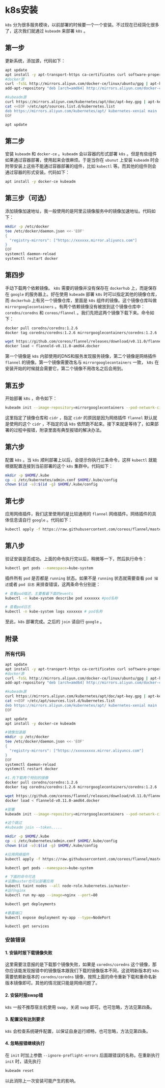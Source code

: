 # k8s安装

`k8s` 分为很多服务模块，以前部署的时候要一个一个安装。不过现在已经简化很多了，这次我们就通过 `kubeadm` 来部署 `k8s` 。

## 第一步

更新系统，添加源，代码如下：

```bash
apt update
apt install -y apt-transport-https ca-certificates curl software-properties-common
#docker源
curl -fsSL http://mirrors.aliyun.com/docker-ce/linux/ubuntu/gpg | apt-key add -
add-apt-repository "deb [arch=amd64] http://mirrors.aliyun.com/docker-ce/linux/ubuntu $(lsb_release -cs) stable"

#kubeadm源
curl https://mirrors.aliyun.com/kubernetes/apt/doc/apt-key.gpg | apt-key add - 
cat <<EOF >/etc/apt/sources.list.d/kubernetes.list
deb https://mirrors.aliyun.com/kubernetes/apt/ kubernetes-xenial main
EOF

apt update
```

## 第二步

安装 `kubeadm` 和 `docker-ce` 。`kubeadm` 会以容器的形式部署 `k8s` 。但是有些组件如果通过容器部署，使用起来会很麻烦。于是当你在  `ubunut` 上安装 `kubeadm` 时会附带安装上这些不能通过容器部署的组件，比如 `kubectl` 等。而其他的组件则会通过容器的形式安装。代码如下：

```bash
apt install -y docker-ce kubeadm
```

## 第三步（可选）

添加镜像加速地址，我一般使用的是阿里云镜像服务中的镜像加速地址。代码如下：

```bash
mkdir -p /etc/docker
tee /etc/docker/daemon.json <<-'EOF'
{
  "registry-mirrors": ["https://xxxxxx.mirror.aliyuncs.com"]
}
EOF
systemctl daemon-reload
systemctl restart docker
```

## 第四步

手动下载两个依赖镜像。 `k8s` 需要的镜像并没有保存在 `dockerhub` 上，而是保存在 `google` 的服务器上。好在使用 `kubeadm` 部署 `k8s` 时可以指定其他的镜像仓库，而 `dockerhub` 上有另一个镜像仓库，里面是 `k8s` 组件的镜像。这个镜像仓库叫做 `mirrorgooglecontainers` 。有两个依赖镜像没有被放到这个镜像仓库中：`coredns/coredns` 和 `coreos/flannel` 。我们先把这两个镜像下载下来。命令如下：

```bash
docker pull coredns/coredns:1.2.6
docker tag coredns/coredns:1.2.6 mirrorgooglecontainers/coredns:1.2.6

wget https://github.com/coreos/flannel/releases/download/v0.11.0/flanneld-v0.11.0-amd64.docker
docker load < flanneld-v0.11.0-amd64.docker
```

第一个镜像是 `k8s` 内部使用的DNS和服务发现服务镜像，第二个镜像是网络插件 `flannel` 的镜像。第一个镜像需要改名与 `mirrorgooglecontainers` 一致， `k8s` 在安装开始的时候就会需要它，第二个镜像不用改名之后会用到。

## 第五步

开始部署 `k8s` ，命令如下：

```bash
kubeadm init --image-repository=mirrorgooglecontainers --pod-network-cidr=10.244.0.0/16
```

这里指定了镜像仓库和 `cidr` ，指定 `cidr` 的原因是因为网络插件 `flannel` 默认就是使用的这个 `cidr` ，不指定的话 `k8s` 依然跑不起来。接下来就是等待了，如果部署的过程中报错，附录里面有典型报错的解决办法。

## 第六步

配置 `k8s` 。当 `k8s` 顺利部署上以后，会提示你执行三条命令，这样 `kubectl` 就能根据配置连接到当前部署的这个 `k8s` 集群中。代码如下：

```bash
mkdir -p $HOME/.kube
cp -i /etc/kubernetes/admin.conf $HOME/.kube/config
chown $(id -u):$(id -g) $HOME/.kube/config
```

## 第七步

应用网络插件，我们这里使用的是比较通用的 `flannel` 网络插件。网络插件的具体信息请自行 `google` 。代码如下：

```bash
kubectl apply -f https://raw.githubusercontent.com/coreos/flannel/master/Documentation/kube-flannel.yml
```

## 第八步

验证安装是否成功。上面的命令执行完以后，稍微等一下，然后执行命令：

```bash
kubectl get pods --namespace=kube-system
```

插件所有 `pod` 是否都是 `running` 状态。如果不是 `running` 状态就需要查看 `pod 描述`或者 `pod 日志` 来排查错误，这两条命令分别是：

```bash
# 查看pod描述，主要看最下面的events
kubectl -n kube-system describe pod xxxxxxx #pod名称

# 查看pod日志
kubectl -n kube-system logs xxxxxxx # pod名称
```

至此，`k8s` 部署完成。之后的 `join` 请自行 `google` 。

## 附录

### 所有代码

```bash
apt update
apt install -y apt-transport-https ca-certificates curl software-properties-common
#docker源
curl -fsSL http://mirrors.aliyun.com/docker-ce/linux/ubuntu/gpg | apt-key add -
add-apt-repository "deb [arch=amd64] http://mirrors.aliyun.com/docker-ce/linux/ubuntu $(lsb_release -cs) stable"

#kubeadm源
curl https://mirrors.aliyun.com/kubernetes/apt/doc/apt-key.gpg | apt-key add - 
cat <<EOF >/etc/apt/sources.list.d/kubernetes.list
deb https://mirrors.aliyun.com/kubernetes/apt/ kubernetes-xenial main
EOF

apt update
apt install -y docker-ce kubeadm

#镜像加速器
mkdir -p /etc/docker
tee /etc/docker/daemon.json <<-'EOF'
{
  "registry-mirrors": ["https://xxxxxxxxx.mirror.aliyuncs.com"]
}
EOF
systemctl daemon-reload
systemctl restart docker

#1.先下载两个特别的镜像
docker pull coredns/coredns:1.2.6
docker tag coredns/coredns:1.2.6 mirrorgooglecontainers/coredns:1.2.6

wget https://github.com/coreos/flannel/releases/download/v0.11.0/flanneld-v0.11.0-amd64.docker
docker load < flanneld-v0.11.0-amd64.docker

#部署
kubeadm init --image-repository=mirrorgooglecontainers --pod-network-cidr=10.244.0.0/16

#这个跳过
#kubeadm join --token.....

mkdir -p $HOME/.kube
cp -i /etc/kubernetes/admin.conf $HOME/.kube/config
chown $(id -u):$(id -g) $HOME/.kube/config

#应用网络插件
kubectl apply -f https://raw.githubusercontent.com/coreos/flannel/master/Documentation/kube-flannel.yml

kubectl get pods --namespace=kube-system

# 下面的命令可选
#设置master也可以部署应用
kubectl taint nodes --all node-role.kubernetes.io/master-
#运行nginx
kubectl run my-app --image=nginx --port=80

kubectl get deployments

#暴露端口
kubectl expose deployment my-app --type=NodePort

kubectl get services
```

### 安装错误

#### 1. 安装时报下载镜像失败

这里需要注意报的是下载那个镜像失败，如果是 `coredns/coredns` 这个镜像，那你应该能发现报错中的镜像版本跟我们下载的镜像版本不同，这说明新版本的 `k8s` 需要依赖新版本的 `coredns/coredns` 镜像，按照上面的命令重新下载和重命名新版本镜像即可。其他的情况就只能是网络问题了。

#### 2. 安装时报swap错

`k8s` 一般不推荐宿主机使用 `swap`，关闭 `swap` 即可。也可忽略，方法见第四条。

#### 3. 配置没有达到要求

`k8s` 会检查系统硬件配置，以保证自身运行顺畅，也可忽略，方法见第四条。

#### 4. 忽略报错继续执行

在 `init` 时加上参数 `--ignore-preflight-errors` 后面跟错误的名称。在重新执行 `init` 时，请先执行

```bash
kubeadm reset
```

以此消除上一次安装可能产生的影响。
